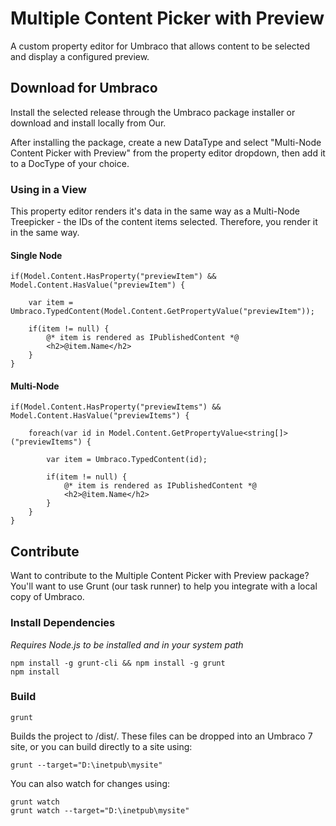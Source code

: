 # Multiple Content Picker with Preview

A custom property editor for Umbraco that allows content to be selected and display a configured preview.

## Download for Umbraco

Install the selected release through the Umbraco package installer or download and install locally from Our.

After installing the package, create a new DataType and select "Multi-Node Content Picker with Preview" from the property editor dropdown, then add it to a DocType of your choice.

### Using in a View

This property editor renders it's data in the same way as a Multi-Node Treepicker - the IDs of the content items selected. Therefore, you render it in the same way.

#### Single Node

	if(Model.Content.HasProperty("previewItem") && Model.Content.HasValue("previewItem") {
    	
		var item = Umbraco.TypedContent(Model.Content.GetPropertyValue("previewItem"));
		
		if(item != null) {
			@* item is rendered as IPublishedContent *@
			<h2>@item.Name</h2>
		}
    }

#### Multi-Node

	if(Model.Content.HasProperty("previewItems") && Model.Content.HasValue("previewItems") {
		
		foreach(var id in Model.Content.GetPropertyValue<string[]>("previewItems") {
			
			var item = Umbraco.TypedContent(id);

			if(item != null) {
		        @* item is rendered as IPublishedContent *@
		        <h2>@item.Name</h2>
		    }
		}
	}

## Contribute

Want to contribute to the Multiple Content Picker with Preview package? You'll want to use Grunt (our task runner) to help you integrate with a local copy of Umbraco.

### Install Dependencies
*Requires Node.js to be installed and in your system path*

    npm install -g grunt-cli && npm install -g grunt
    npm install

### Build

    grunt

Builds the project to /dist/. These files can be dropped into an Umbraco 7 site, or you can build directly to a site using:

    grunt --target="D:\inetpub\mysite"

You can also watch for changes using:

    grunt watch
    grunt watch --target="D:\inetpub\mysite"
